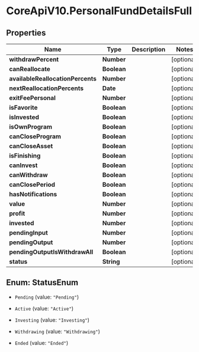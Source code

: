 # CoreApiV10.PersonalFundDetailsFull

## Properties
Name | Type | Description | Notes
------------ | ------------- | ------------- | -------------
**withdrawPercent** | **Number** |  | [optional] 
**canReallocate** | **Boolean** |  | [optional] 
**availableReallocationPercents** | **Number** |  | [optional] 
**nextReallocationPercents** | **Date** |  | [optional] 
**exitFeePersonal** | **Number** |  | [optional] 
**isFavorite** | **Boolean** |  | [optional] 
**isInvested** | **Boolean** |  | [optional] 
**isOwnProgram** | **Boolean** |  | [optional] 
**canCloseProgram** | **Boolean** |  | [optional] 
**canCloseAsset** | **Boolean** |  | [optional] 
**isFinishing** | **Boolean** |  | [optional] 
**canInvest** | **Boolean** |  | [optional] 
**canWithdraw** | **Boolean** |  | [optional] 
**canClosePeriod** | **Boolean** |  | [optional] 
**hasNotifications** | **Boolean** |  | [optional] 
**value** | **Number** |  | [optional] 
**profit** | **Number** |  | [optional] 
**invested** | **Number** |  | [optional] 
**pendingInput** | **Number** |  | [optional] 
**pendingOutput** | **Number** |  | [optional] 
**pendingOutputIsWithdrawAll** | **Boolean** |  | [optional] 
**status** | **String** |  | [optional] 


<a name="StatusEnum"></a>
## Enum: StatusEnum


* `Pending` (value: `"Pending"`)

* `Active` (value: `"Active"`)

* `Investing` (value: `"Investing"`)

* `Withdrawing` (value: `"Withdrawing"`)

* `Ended` (value: `"Ended"`)




